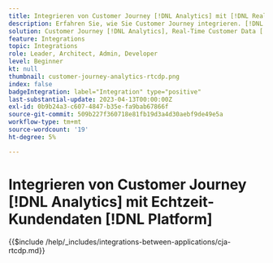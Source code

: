 ```yaml
---
title: Integrieren von Customer Journey [!DNL Analytics] mit [!DNL Real-Time Customer Data Platform]
description: Erfahren Sie, wie Sie Customer Journey integrieren. [!DNL Analytics] mit [!DNL Real-Time Customer Data Platform].
solution: Customer Journey [!DNL Analytics], Real-Time Customer Data [!DNL Platform]
feature: Integrations
topic: Integrations
role: Leader, Architect, Admin, Developer
level: Beginner
kt: null
thumbnail: customer-journey-analytics-rtcdp.png
index: false
badgeIntegration: label="Integration" type="positive"
last-substantial-update: 2023-04-13T00:00:00Z
exl-id: 0b9b24a3-c607-4847-b35e-fa9bab67866f
source-git-commit: 509b227f360718e81fb19d3a4d30aebf9de49e5a
workflow-type: tm+mt
source-wordcount: '19'
ht-degree: 5%

---
```


# Integrieren von Customer Journey [!DNL Analytics] mit Echtzeit-Kundendaten [!DNL Platform]

{{$include /help/_includes/integrations-between-applications/cja-rtcdp.md}}
